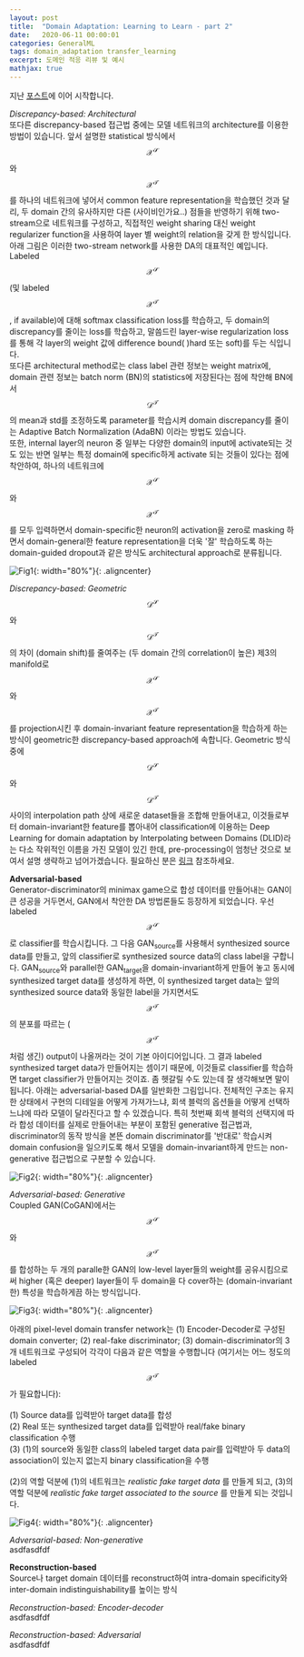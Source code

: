 ```yaml
---
layout: post
title:  "Domain Adaptation: Learning to Learn - part 2"
date:   2020-06-11 00:00:01
categories: GeneralML
tags: domain_adaptation transfer_learning
excerpt: 도메인 적응 리뷰 및 예시
mathjax: true
---
```



지난 [포스트](https://jiryang.github.io/2020/06/08/domain-adaptation/)에 이어 시작합니다.

_Discrepancy-based: Architectural_ <br>
또다른 discrepancy-based 접근법 중에는 모델 네트워크의 architecture를 이용한 방법이 있습니다. 앞서 설명한 statistical 방식에서 $$\mathcal{X^S}$$와 $$\mathcal{X^T}$$를 하나의 네트워크에 넣어서 common feature representation을 학습했던 것과 달리, 두 domain 간의 유사하지만 다른 (사이비인가요..) 점들을 반영하기 위해 two-stream으로 네트워크를 구성하고, 직접적인 weight sharing 대신 weight regularizer function을 사용하여 layer 별 weight의 relation을 갖게 한 방식입니다. 아래 그림은 이러한 two-stream network를 사용한 DA의 대표적인 예입니다. Labeled $$\mathcal{X^S}$$ (및 labeled $$\mathcal{X^T}$$, if available)에 대해 softmax classification loss를 학습하고, 두 domain의 discrepancy를 줄이는 loss를 학습하고, 말씀드린 layer-wise regularization loss를 통해 각 layer의 weight 값에 difference bound( )hard 또는 soft)를 두는 식입니다.<br>
또다른 architectural method로는 class label 관련 정보는 weight matrix에, domain 관련 정보는 batch norm (BN)의 statistics에 저장된다는 점에 착안해 BN에서 $$\mathcal{D^T}$$의 mean과 std를 조정하도록 parameter를 학습시켜 domain discrepancy를 줄이는 Adaptive Batch Normalization (AdaBN) 이라는 방법도 있습니다.<br>
또한, internal layer의 neuron 중 일부는 다양한 domain의 input에 activate되는 것도 있는 반면 일부는 특정 domain에 specific하게 activate 되는 것들이 있다는 점에 착안하여, 하나의 네트워크에 $$\mathcal{X^S}$$와 $$\mathcal{X^T}$$를 모두 입력하면서 domain-specific한 neuron의 activation을 zero로 masking 하면서 domain-general한 feature representation을 더욱 '잘' 학습하도록 하는 domain-guided dropout과 같은 방식도 architectural approach로 분류됩니다.


![Fig1](https://jiryang.github.io/img/related_weights.PNG "Two-Stream Architecture with Related Weights"){: width="80%"}{: .aligncenter}


_Discrepancy-based: Geometric_ <br>
$$\mathcal{D^S}$$와 $$\mathcal{D^T}$$의 차이 (domain shift)를 줄여주는 (두 domain 간의 correlation이 높은) 제3의 manifold로 $$\mathcal{X^S}$$와 $$\mathcal{X^T}$$를 projection시킨 후 domain-invariant feature representation을 학습하게 하는 방식이 geometric한 discrepancy-based approach에 속합니다. Geometric 방식 중에 $$\mathcal{D^S}$$와 $$\mathcal{D^T}$$ 사이의 interpolation path 상에 새로운 dataset들을 조합해 만들어내고, 이것들로부터 domain-invariant한 feature를 뽑아내어 classification에 이용하는 Deep Learning for domain adaptation by Interpolating between Domains (DLID)라는 다소 작위적인 이름을 가진 모델이 있긴 한데, pre-processing이 엄청난 것으로 보여서 설명 생략하고 넘어가겠습니다. 필요하신 분은 [링크](http://deeplearning.net/wp-content/uploads/2013/03/dlid.pdf) 참조하세요.


**Adversarial-based**<br>
Generator-discriminator의 minimax game으로 합성 데이터를 만들어내는 GAN이 큰 성공을 거두면서, GAN에서 착안한 DA 방법론들도 등장하게 되었습니다. 우선 labeled $$\mathcal{X^S}$$로 classifier를 학습시킵니다. 그 다음 GAN<sub>source</sub>를 사용해서 synthesized source data를 만들고, 앞의 classifier로 synthesized source data의 class label을 구합니다. GAN<sub>source</sub>와 parallel한 GAN<sub>target</sub>을 domain-invariant하게 만들어 놓고 동시에 synthesized target data를 생성하게 하면, 이 synthesized target data는 앞의 synthesized source data와 동일한 label을 가지면서도 $$\mathcal{X^T}$$의 분포를 따르는 ($$\mathcal{X^T}$$처럼 생긴) output이 나올꺼라는 것이 기본 아이디어입니다. 그 결과 labeled synthesized target data가 만들어지는 셈이기 때문에, 이것들로 classifier를 학습하면 target classifier가 만들어지는 것이죠. 좀 헷갈릴 수도 있는데 잘 생각해보면 말이 됩니다. 아래는 adversarial-based DA를 일반화한 그림입니다. 전체적인 구조는 유지한 상태에서 구현의 디테일을 어떻게 가져가느냐, 회색 블럭의 옵션들을 어떻게 선택하느냐에 따라 모델이 달라진다고 할 수 있겠습니다. 특히 첫번째 회색 블럭의 선택지에 따라 합성 데이터를 실제로 만들어내는 부분이 포함된 generative 접근법과, discriminator의 동작 방식을 본뜬 domain discriminator를 '반대로' 학습시켜 domain confusion을 일으키도록 해서 모델을 domain-invariant하게 만드는 non-generative 접근법으로 구분할 수 있습니다.<br>

![Fig2](https://jiryang.github.io/img/adversarial_DA.PNG "Generalized Architecture of Adversarial DA"){: width="80%"}{: .aligncenter}


_Adversarial-based: Generative_<br>
Coupled GAN(CoGAN)에서는 $$\mathcal{X^S}$$와 $$\mathcal{X^T}$$를 합성하는 두 개의 paralle한 GAN의 low-level layer들의 weight를 공유시킴으로써 higher (혹은 deeper) layer들이 두 domain을 다 cover하는 (domain-invariant한) 특성을 학습하게끔 하는 방식입니다.

![Fig3](https://jiryang.github.io/img/cogan.PNG "Coupled Generative Adversarial Networks"){: width="80%"}{: .aligncenter}

아래의 pixel-level domain transfer network는 (1) Encoder-Decoder로 구성된 domain converter; (2) real-fake discriminator; (3) domain-discriminator의 3개 네트워크로 구성되어 각각이 다음과 같은 역할을 수행합니다 (여기서는 어느 정도의 labeled $$\mathcal{X^T}$$가 필요합니다):<br><br>
(1) Source data를 입력받아 target data를 합성<br>
(2) Real 또는 synthesized target data를 입력받아 real/fake binary classification 수행<br>
(3) (1)의 source와 동일한 class의 labeled target data pair를 입력받아 두 data의 association이 있는지 없는지 binary classification을 수행<br><br>
(2)의 역할 덕분에 (1)의 네트워크는 _realistic fake target data_ 를 만들게 되고, (3)의 역할 덕분에 _realistic fake target associated to the source_ 를 만들게 되는 것입니다.

![Fig4](https://jiryang.github.io/img/pixel_level_domain_transfer.PNG "Architecture of Pixel-Level Domain Transfer"){: width="80%"}{: .aligncenter}


_Adversarial-based: Non-generative_<br>
asdfasdfdf


**Reconstruction-based**<br>
Source나 target domain 데이터를 reconstruct하여 intra-domain specificity와 inter-domain indistinguishability를 높이는 방식<br>

_Reconstruction-based: Encoder-decoder_<br>
asdfasdfdf


_Reconstruction-based: Adversarial_<br>
asdfasdfdf